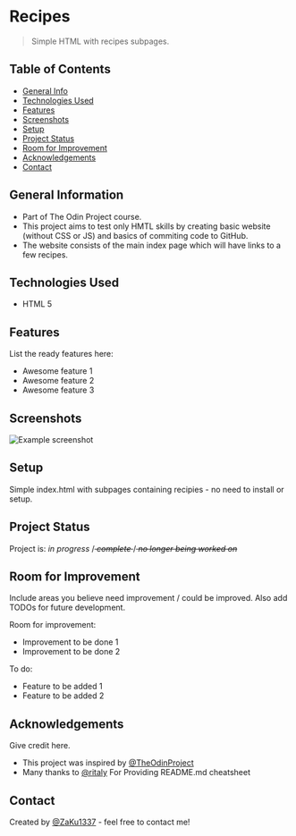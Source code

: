 # Recipes
>Simple HTML with recipes subpages.


## Table of Contents
* [General Info](#general-information)
* [Technologies Used](#technologies-used)
* [Features](#features)
* [Screenshots](#screenshots)
* [Setup](#setup)
* [Project Status](#project-status)
* [Room for Improvement](#room-for-improvement)
* [Acknowledgements](#acknowledgements)
* [Contact](#contact)


## General Information
- Part of The Odin Project course. 
- This project aims to test only HMTL skills by creating basic   website (without CSS or JS) and basics of commiting code to GitHub. 
- The website consists of the main index page which will have links to a few recipes.


## Technologies Used
- HTML 5


## Features
List the ready features here:
- Awesome feature 1
- Awesome feature 2
- Awesome feature 3


## Screenshots
![Example screenshot](./img/screenshot.png)


## Setup
Simple index.html with subpages containing recipies - no need to install or setup.


## Project Status
Project is: _in progress_ /<s> _complete_ </s>/<s> _no longer being worked on_</s>


## Room for Improvement
Include areas you believe need improvement / could be improved. Also add TODOs for future development.

Room for improvement:
- Improvement to be done 1
- Improvement to be done 2

To do:
- Feature to be added 1
- Feature to be added 2


## Acknowledgements
Give credit here.
- This project was inspired by [@TheOdinProject](https://github.com/TheOdinProject)
- Many thanks to [@ritaly](https://github.com/ritaly) For Providing README.md cheatsheet


## Contact
Created by [@ZaKu1337](https://github.com/ZaKu1337) - feel free to contact me!